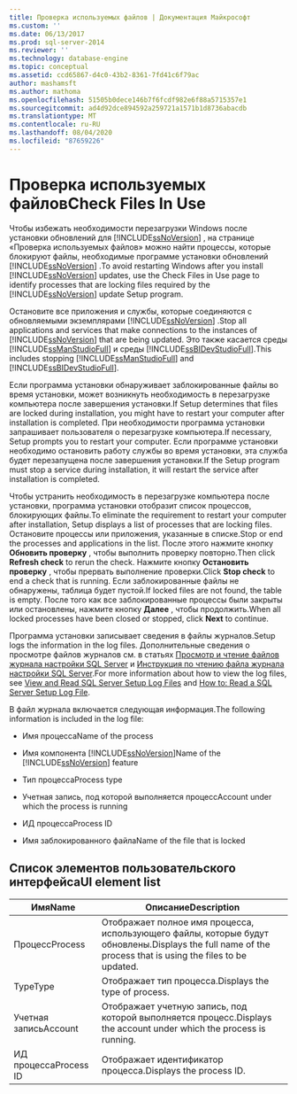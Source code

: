 ```yaml
---
title: Проверка используемых файлов | Документация Майкрософт
ms.custom: ''
ms.date: 06/13/2017
ms.prod: sql-server-2014
ms.reviewer: ''
ms.technology: database-engine
ms.topic: conceptual
ms.assetid: ccd65867-d4c0-43b2-8361-7fd41c6f79ac
author: mashamsft
ms.author: mathoma
ms.openlocfilehash: 51505b0dece146b7f6fcdf982e6f88a5715357e1
ms.sourcegitcommit: ad4d92dce894592a259721a1571b1d8736abacdb
ms.translationtype: MT
ms.contentlocale: ru-RU
ms.lasthandoff: 08/04/2020
ms.locfileid: "87659226"
---
```

# <a name="check-files-in-use"></a><span data-ttu-id="5569d-102">Проверка используемых файлов</span><span class="sxs-lookup"><span data-stu-id="5569d-102">Check Files In Use</span></span>
  <span data-ttu-id="5569d-103">Чтобы избежать необходимости перезагрузки Windows после установки обновлений для [!INCLUDE[ssNoVersion](../../includes/ssnoversion-md.md)] , на странице «Проверка используемых файлов» можно найти процессы, которые блокируют файлы, необходимые программе установки обновлений [!INCLUDE[ssNoVersion](../../includes/ssnoversion-md.md)] .</span><span class="sxs-lookup"><span data-stu-id="5569d-103">To avoid restarting Windows after you install [!INCLUDE[ssNoVersion](../../includes/ssnoversion-md.md)] updates, use the Check Files in Use page to identify processes that are locking files required by the [!INCLUDE[ssNoVersion](../../includes/ssnoversion-md.md)] update Setup program.</span></span>  
  
 <span data-ttu-id="5569d-104">Остановите все приложения и службы, которые соединяются с обновляемыми экземплярами [!INCLUDE[ssNoVersion](../../includes/ssnoversion-md.md)] .</span><span class="sxs-lookup"><span data-stu-id="5569d-104">Stop all applications and services that make connections to the instances of [!INCLUDE[ssNoVersion](../../includes/ssnoversion-md.md)] that are being updated.</span></span> <span data-ttu-id="5569d-105">Это также касается среды [!INCLUDE[ssManStudioFull](../../includes/ssmanstudiofull-md.md)] и среды [!INCLUDE[ssBIDevStudioFull](../../includes/ssbidevstudiofull-md.md)].</span><span class="sxs-lookup"><span data-stu-id="5569d-105">This includes stopping [!INCLUDE[ssManStudioFull](../../includes/ssmanstudiofull-md.md)] and [!INCLUDE[ssBIDevStudioFull](../../includes/ssbidevstudiofull-md.md)].</span></span>  
  
 <span data-ttu-id="5569d-106">Если программа установки обнаруживает заблокированные файлы во время установки, может возникнуть необходимость в перезагрузке компьютера после завершения установки.</span><span class="sxs-lookup"><span data-stu-id="5569d-106">If Setup determines that files are locked during installation, you might have to restart your computer after installation is completed.</span></span> <span data-ttu-id="5569d-107">При необходимости программа установки запрашивает пользователя о перезагрузке компьютера.</span><span class="sxs-lookup"><span data-stu-id="5569d-107">If necessary, Setup prompts you to restart your computer.</span></span> <span data-ttu-id="5569d-108">Если программе установки необходимо остановить работу службы во время установки, эта служба будет перезапущена после завершения установки.</span><span class="sxs-lookup"><span data-stu-id="5569d-108">If the Setup program must stop a service during installation, it will restart the service after installation is completed.</span></span>  
  
 <span data-ttu-id="5569d-109">Чтобы устранить необходимость в перезагрузке компьютера после установки, программа установки отобразит список процессов, блокирующих файлы.</span><span class="sxs-lookup"><span data-stu-id="5569d-109">To eliminate the requirement to restart your computer after installation, Setup displays a list of processes that are locking files.</span></span> <span data-ttu-id="5569d-110">Остановите процессы или приложения, указанные в списке.</span><span class="sxs-lookup"><span data-stu-id="5569d-110">Stop or end the processes and applications in the list.</span></span> <span data-ttu-id="5569d-111">После этого нажмите кнопку **Обновить проверку** , чтобы выполнить проверку повторно.</span><span class="sxs-lookup"><span data-stu-id="5569d-111">Then click **Refresh check** to rerun the check.</span></span> <span data-ttu-id="5569d-112">Нажмите кнопку **Остановить проверку** , чтобы прервать выполнение проверки.</span><span class="sxs-lookup"><span data-stu-id="5569d-112">Click **Stop check** to end a check that is running.</span></span> <span data-ttu-id="5569d-113">Если заблокированные файлы не обнаружены, таблица будет пустой.</span><span class="sxs-lookup"><span data-stu-id="5569d-113">If locked files are not found, the table is empty.</span></span> <span data-ttu-id="5569d-114">После того как все заблокированные процессы были закрыты или остановлены, нажмите кнопку **Далее** , чтобы продолжить.</span><span class="sxs-lookup"><span data-stu-id="5569d-114">When all locked processes have been closed or stopped, click **Next** to continue.</span></span>  
  
 <span data-ttu-id="5569d-115">Программа установки записывает сведения в файлы журналов.</span><span class="sxs-lookup"><span data-stu-id="5569d-115">Setup logs the information in the log files.</span></span> <span data-ttu-id="5569d-116">Дополнительные сведения о просмотре файлов журналов см. в статьях [Просмотр и чтение файлов журнала настройки SQL Server](../../database-engine/install-windows/view-and-read-sql-server-setup-log-files.md) и [Инструкция по чтению файла журнала настройки SQL Server](https://go.microsoft.com/fwlink/?LinkID=134490).</span><span class="sxs-lookup"><span data-stu-id="5569d-116">For more information about how to view the log files, see [View and Read SQL Server Setup Log Files](../../database-engine/install-windows/view-and-read-sql-server-setup-log-files.md) and [How to: Read a SQL Server Setup Log File](https://go.microsoft.com/fwlink/?LinkID=134490).</span></span>  
  
 <span data-ttu-id="5569d-117">В файл журнала включается следующая информация.</span><span class="sxs-lookup"><span data-stu-id="5569d-117">The following information is included in the log file:</span></span>  
  
-   <span data-ttu-id="5569d-118">Имя процесса</span><span class="sxs-lookup"><span data-stu-id="5569d-118">Name of the process</span></span>  
  
-   <span data-ttu-id="5569d-119">Имя компонента [!INCLUDE[ssNoVersion](../../includes/ssnoversion-md.md)]</span><span class="sxs-lookup"><span data-stu-id="5569d-119">Name of the [!INCLUDE[ssNoVersion](../../includes/ssnoversion-md.md)] feature</span></span>  
  
-   <span data-ttu-id="5569d-120">Тип процесса</span><span class="sxs-lookup"><span data-stu-id="5569d-120">Process type</span></span>  
  
-   <span data-ttu-id="5569d-121">Учетная запись, под которой выполняется процесс</span><span class="sxs-lookup"><span data-stu-id="5569d-121">Account under which the process is running</span></span>  
  
-   <span data-ttu-id="5569d-122">ИД процесса</span><span class="sxs-lookup"><span data-stu-id="5569d-122">Process ID</span></span>  
  
-   <span data-ttu-id="5569d-123">Имя заблокированного файла</span><span class="sxs-lookup"><span data-stu-id="5569d-123">Name of the file that is locked</span></span>  
  
## <a name="ui-element-list"></a><span data-ttu-id="5569d-124">Список элементов пользовательского интерфейса</span><span class="sxs-lookup"><span data-stu-id="5569d-124">UI element list</span></span>  
  
|<span data-ttu-id="5569d-125">Имя</span><span class="sxs-lookup"><span data-stu-id="5569d-125">Name</span></span>|<span data-ttu-id="5569d-126">Описание</span><span class="sxs-lookup"><span data-stu-id="5569d-126">Description</span></span>|  
|----------|-----------------|  
|<span data-ttu-id="5569d-127">Процесс</span><span class="sxs-lookup"><span data-stu-id="5569d-127">Process</span></span>|<span data-ttu-id="5569d-128">Отображает полное имя процесса, использующего файлы, которые будут обновлены.</span><span class="sxs-lookup"><span data-stu-id="5569d-128">Displays the full name of the process that is using the files to be updated.</span></span>|  
|<span data-ttu-id="5569d-129">Type</span><span class="sxs-lookup"><span data-stu-id="5569d-129">Type</span></span>|<span data-ttu-id="5569d-130">Отображает тип процесса.</span><span class="sxs-lookup"><span data-stu-id="5569d-130">Displays the type of process.</span></span>|  
|<span data-ttu-id="5569d-131">Учетная запись</span><span class="sxs-lookup"><span data-stu-id="5569d-131">Account</span></span>|<span data-ttu-id="5569d-132">Отображает учетную запись, под которой выполняется процесс.</span><span class="sxs-lookup"><span data-stu-id="5569d-132">Displays the account under which the process is running.</span></span>|  
|<span data-ttu-id="5569d-133">ИД процесса</span><span class="sxs-lookup"><span data-stu-id="5569d-133">Process ID</span></span>|<span data-ttu-id="5569d-134">Отображает идентификатор процесса.</span><span class="sxs-lookup"><span data-stu-id="5569d-134">Displays the process ID.</span></span>|  
  
  
